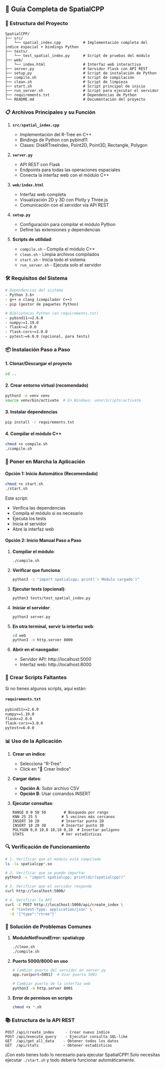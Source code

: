 ## 🚀 Guía Completa de SpatialCPP

### 📁 Estructura del Proyecto

```
SpatialCPP/
├── src/
│   └── spatial_index.cpp          # Implementación completa del índice espacial + bindings Python
├── tests/
│   └── test_spatial_index.py      # Script de pruebas del módulo
├── web/
│   └── index.html                 # Interfaz web interactiva
├── server.py                      # Servidor Flask con API REST
├── setup.py                       # Script de instalación de Python
├── compile.sh                     # Script de compilación
├── clean.sh                       # Script de limpieza
├── start.sh                       # Script principal de inicio
├── run_server.sh                  # Script para ejecutar el servidor
├── requirements.txt               # Dependencias de Python
└── README.md                      # Documentación del proyecto
```

### 📋 Archivos Principales y su Función

1. **`src/spatial_index.cpp`**
   - Implementación del R-Tree en C++
   - Bindings de Python con pybind11
   - Clases: DiskRTreeIndex, Point2D, Point3D, Rectangle, Polygon

2. **`server.py`**
   - API REST con Flask
   - Endpoints para todas las operaciones espaciales
   - Conecta la interfaz web con el módulo C++

3. **`web/index.html`**
   - Interfaz web completa
   - Visualización 2D y 3D con Plotly y Three.js
   - Comunicación con el servidor vía API REST

4. **`setup.py`**
   - Configuración para compilar el módulo Python
   - Define las extensiones y dependencias

5. **Scripts de utilidad**:
   - `compile.sh` - Compila el módulo C++
   - `clean.sh` - Limpia archivos compilados
   - `start.sh` - Inicia todo el sistema
   - `run_server.sh` - Ejecuta solo el servidor

### 🛠️ Requisitos del Sistema

```bash
# Dependencias del sistema
- Python 3.6+
- g++ o clang (compilador C++)
- pip (gestor de paquetes Python)

# Bibliotecas Python (en requirements.txt)
- pybind11>=2.6.0
- numpy>=1.19.0
- flask>=2.0.0
- flask-cors>=3.0.0
- pytest>=6.0.0 (opcional, para tests)
```

### 📦 Instalación Paso a Paso

#### 1. **Clonar/Descargar el proyecto**
```bash
cd ..
```

#### 2. **Crear entorno virtual (recomendado)**
```bash
python3 -m venv venv
source venv/bin/activate  # En Windows: venv\Scripts\activate
```

#### 3. **Instalar dependencias**
```bash
pip install -r requirements.txt
```

#### 4. **Compilar el módulo C++**
```bash
chmod +x compile.sh
./compile.sh
```

### 🚀 Poner en Marcha la Aplicación

#### Opción 1: **Inicio Automático (Recomendado)**
```bash
chmod +x start.sh
./start.sh
```

Este script:
- Verifica las dependencias
- Compila el módulo si es necesario
- Ejecuta los tests
- Inicia el servidor
- Abre la interfaz web

#### Opción 2: **Inicio Manual Paso a Paso**

1. **Compilar el módulo**:
   ```bash
   ./compile.sh
   ```

2. **Verificar que funciona**:
   ```bash
   python3 -c "import spatialcpp; print('✓ Módulo cargado')"
   ```

3. **Ejecutar tests (opcional)**:
   ```bash
   python3 tests/test_spatial_index.py
   ```

4. **Iniciar el servidor**:
   ```bash
   python3 server.py
   ```

5. **En otra terminal, servir la interfaz web**:
   ```bash
   cd web
   python3 -m http.server 8000
   ```

6. **Abrir en el navegador**:
   - Servidor API: http://localhost:5000
   - Interfaz web: http://localhost:8000

### 📝 Crear Scripts Faltantes

Si no tienes algunos scripts, aquí están:

#### `requirements.txt`
```txt
pybind11>=2.6.0
numpy>=1.19.0
flask>=2.0.0
flask-cors>=3.0.0
pytest>=6.0.0
```

### 📊 Uso de la Aplicación

1. **Crear un índice**:
   - Selecciona "R-Tree" 
   - Click en "🔧 Crear Índice"

2. **Cargar datos**:
   - **Opción A**: Subir archivo CSV
   - **Opción B**: Usar comandos INSERT

3. **Ejecutar consultas**:
   ```
   RANGE 0 0 50 50        # Búsqueda por rango
   KNN 25 25 5           # 5 vecinos más cercanos
   INSERT 10 20          # Insertar punto 2D
   INSERT 10 20 30       # Insertar punto 3D
   POLYGON 0,0 10,0 10,10 0,10  # Insertar polígono
   STATS                 # Ver estadísticas
   ```

### 🔍 Verificación de Funcionamiento

```bash
# 1. Verificar que el módulo está compilado
ls -la spatialcpp*.so

# 2. Verificar que se puede importar
python3 -c "import spatialcpp; print(dir(spatialcpp))"

# 3. Verificar que el servidor responde
curl http://localhost:5000/

# 4. Verificar la API
curl -X POST http://localhost:5000/api/create_index \
  -H "Content-Type: application/json" \
  -d '{"type":"rtree"}'
```

### 🛑 Solución de Problemas Comunes

1. **ModuleNotFoundError: spatialcpp**
   ```bash
   ./clean.sh
   ./compile.sh
   ```

2. **Puerto 5000/8000 en uso**
   ```bash
   # Cambiar puerto del servidor en server.py
   app.run(port=5001)  # Usar puerto 5001
   
   # Cambiar puerto de la interfaz web
   python3 -m http.server 8001
   ```

3. **Error de permisos en scripts**
   ```bash
   chmod +x *.sh
   ```

### 📚 Estructura de la API REST

```
POST /api/create_index     - Crear nuevo índice
POST /api/execute_query    - Ejecutar consulta SQL-like
GET  /api/get_all_data    - Obtener todos los datos
GET  /api/stats           - Obtener estadísticas
```

¡Con esto tienes todo lo necesario para ejecutar SpatialCPP! Solo necesitas ejecutar `./start.sh` y todo debería funcionar automáticamente.